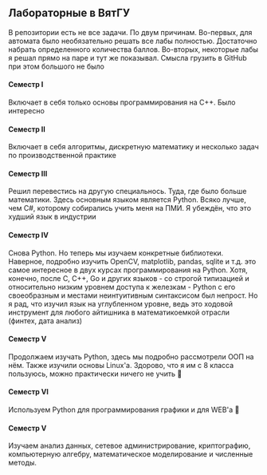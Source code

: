 
## Лабораторные в ВятГУ

В репозитории есть не все задачи. По двум причинам. Во-первых, для автомата
было необязательно решать все лабы полностью. Достаточно набрать определенного
количества баллов. Во-вторых, некоторые лабы я решал прямо на паре и тут же
показывал. Смысла грузить в GitHub при этом большого не было

#### Семестр I
Включает в себя только основы программирования на C++. Было интересно

#### Семестр II
Включает в себя алгоритмы, дискретную математику и несколько задач по
производственной практике

#### Семестр III
Решил перевестись на другую специальнось. Туда, где было больше математики.
Здесь основным языком является Python. Всяко лучше, чем C#, которому собирались
учить меня на ПМИ. Я убеждён, что это худший язык в индустрии

#### Семестр IV
Снова Python. Но теперь мы изучаем конкретные библиотеки. Наверное, подробно
изучить OpenCV, matplotlib, pandas, sqlite и т.д. это самое интересное в
двух курсах программирования на Python. Хотя, конечно, после C, C++, Go и
других языков - со строгой типизацией и относительно низким уровнем доступа
к железкам - Python с его своеобразным и местами неинтуитивным синтаксисом был
непрост. Но я рад, что изучил язык на углубленном уровне, ведь это ходовой
инструмент для любого айтишника в математикоемкой отрасли (финтех, дата анализ)

#### Семестр V
Продолжаем изучать Python, здесь мы подробно рассмотрели ООП на нём. Также
изучили основы Linux'а. Здорово, что я им с 8 класса пользуюсь, можно
практически ничего не учить 🤭

#### Семестр VI
Используем Python для программирования графики и для WEB'а 💪

#### Семестр V
Изучаем анализ данных, сетевое администрирование, криптографию, компьютерную алгебру, математическое моделирование и численные методы.
